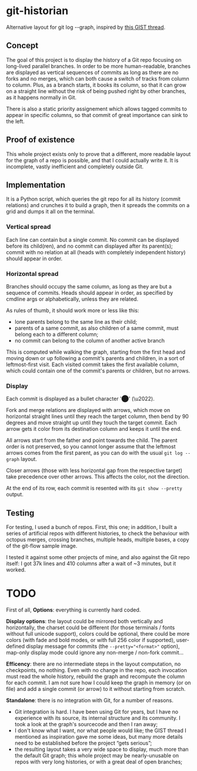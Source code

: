 git-historian
=============

Alternative layout for git log --graph, inspired by
[this GIST thread](https://gist.github.com/datagrok/4221767).

Concept
-------

The goal of this project is to display the history of a Git repo focusing on
long-lived parallel branches. In order to be more human-readable, branches are
displayed as vertical sequences of commits as long as there are no forks and no
merges, which can both cause a switch of tracks from column to column. Plus, as
a branch starts, it books its column, so that it can grow on a straight line
without the risk of being pushed right by other branches, as it happens normally
in Git.

There is also a static priority assignement which allows tagged commits to
appear in specific columns, so that commit of great importance can sink to the
left.

Proof of existence
------------------

This whole project exists only to prove that a different, more readable layout
for the graph of a repo is possible, and that I could actually write it. It is
incomplete, vastly inefficient and completely outside Git.

Implementation
--------------

It is a Python script, which queries the git repo for all its history (commit
relations) and crunches it to build a graph, then it spreads the commits on a
grid and dumps it all on the terminal.

### Vertical spread

Each line can contain but a single commit. No commit can be displayed before its
child(ren), and no commit can displayed after its parent(s); commit with no
relation at all (heads with completely independent history) should appear in
order.

### Horizontal spread

Branches should occupy the same column, as long as they are but a sequence of
commits. Heads should appear in order, as specified by cmdline args or
alphabetically, unless they are related.

As rules of thumb, it should work more or less like this:

 - lone parents belong to the same line as their child;
 - parents of a same commit, as also children of a same commit, must belong each
   to a different column;
 - no commit can belong to the column of another active branch

This is computed while walking the graph, starting from the first head and
moving down or up following a commit's parents and children, in a sort of
leftmost-first visit. Each visited commit takes the first available column,
which could contain one of the commit's parents or children, but no arrows.

### Display

Each commit is displayed as a bullet character '⬤' (\u2022).

Fork and merge relations are displayed with arrows, which move on horizontal
straight lines until they reach the target column, then bend by 90 degrees and
move straight up until they touch the target commit. Each arrow gets it color
from its destination column and keeps it until the end.

All arrows start from the father and point towards the child. The parent order
is not preserved, so you cannot longer assume that the leftmost arrows comes
from the first parent, as you can do with the usual `git log --graph` layout.

Closer arrows (those with less horizontal gap from the respective target) take
precedence over other arrows. This affects the color, not the direction.

At the end of its row, each commit is resented with its `git show --pretty`
output.

Testing
-------

For testing, I used a bunch of repos. First, this one; in addition, I built a
series of artificial repos with different histories, to check the behaviour with
octopus merges, crossing branches, multiple heads, multiple bases, a copy of the
git-flow sample image.

I tested it against some other projects of mine, and also against the Git repo
itself: I got 37k lines and 410 columns after a wait of ~3 minutes, but it
worked.

TODO
====

First of all, **Options**: everything is currently hard coded.

**Display options**: the layout could be mirrored both vertically and horizontally,
the charset could be different (for those terminals / fonts without full unicode
support), colors could be optional, there could be more colors (with fade and
bold modes, or with full 256 color if supported), user-defined display message
for commits (the `--pretty="<format>"` option), map-only display mode could
ignore any non-merge / non-fork commit…

**Efficency**: there are no intermediate steps in the layout computation, no
checkpoints, no nothing. Even with no change in the repo, each invocation must
read the whole history, rebuild the graph and recompute the column for each
commit. I am not sure how I could keep the graph in memory (or on file) and add
a single commit (or arrow) to it without starting from scratch.

**Standalone**: there is no integration with Git, for a number of reasons.

 - Git integration is hard. I have been using Git for years, but I have no
   experience with its source, its internal structure and its community. I took
   a look at the graph's sourcecode and then I ran away;
 - I don't know what I want, nor what people would like; the GIST thread I
   mentioned as inspiration gave me some ideas, but many more details need to be
   established before the project “gets serious”;
 - the resulting layout takes a very wide space to display, much more than the
   default Git graph; this whole project may be nearly-unusable on repos with
   very long histories, or with a great deal of open branches;
